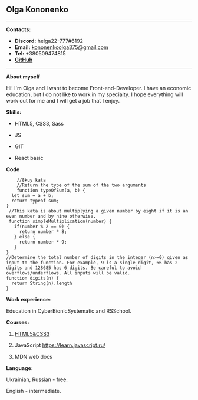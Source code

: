 ## Olga Kononenko
****
**Contacts:**
* **Discord:** helga22-777#6192
* **Email:** kononenkoolga375@gmail.com
* **Tel:** +380509474815
* **[GitHub](https://github.com/Helga22-777)**
****

**About myself**

Hi! I'm Olga and I want to become Front-end-Developer. I have an economic education, but I do not like to work in my specialty. I hope everything will work out for me and I will get a job that I enjoy.

**Skills:**

* HTML5, CSS3, Sass

* JS

* GIT

* React basic

**Code**

```
    //8kuy kata
    //Return the type of the sum of the two arguments
    function typeOfSum(a, b) {
  let sum = a + b;
  return typeof sum;
}
 //This kata is about multiplying a given number by eight if it is an even number and by nine otherwise.
 function simpleMultiplication(number) {
   if(number % 2 == 0) {
     return number * 8;
   } else {
     return number * 9;
   }
}
//Determine the total number of digits in the integer (n>=0) given as input to the function. For example, 9 is a single digit, 66 has 2 digits and 128685 has 6 digits. Be careful to avoid overflows/underflows. All inputs will be valid.
function digits(n) {
  return String(n).length
}

```


**Work experience:**

Education in CyberBionicSystematic and RSSchool.

**Courses:**

1. [HTML5&CSS3](https://testprovider.com/ru/search-certificate/TP91383298)

2. JavaScript https://learn.javascript.ru/

3. MDN web docs

**Language:**

Ukrainian, Russian - free.

English - intermediate.